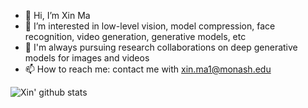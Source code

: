 - 👋 Hi, I’m Xin Ma
- 👀 I’m interested in low-level vision, model compression, face recognition, video generation, generative models, etc
- 💞️ I'm always pursuing research collaborations on deep generative models for images and videos
- 📫 How to reach me: contact me with xin.ma1@monash.edu

![Xin' github stats](https://github-readme-stats.vercel.app/api?username=maxin-cn&show_icons=true&theme=transparent)

<!--
**maxin-cn/maxin-cn** is a ✨ _special_ ✨ repository because its `README.md` (this file) appears on your GitHub profile.

Here are some ideas to get you started:

- 🔭 I’m currently working on ...
- 🌱 I’m currently learning ...
- 👯 I’m looking to collaborate on ...
- 🤔 I’m looking for help with ...
- 💬 Ask me about ...
- 📫 How to reach me: ...
- 😄 Pronouns: ...
- ⚡ Fun fact: ...
-->
